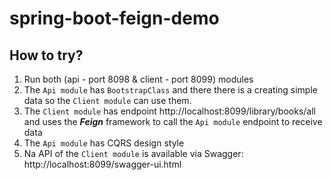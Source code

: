 # spring-boot-feign-demo

## How to try?
1. Run both (api - port 8098 & client - port 8099) modules
2. The `Api module` has `BootstrapClass` and there there is a creating simple data so the `Client module` can use them.
3. The `Client module` has endpoint http://localhost:8099/library/books/all and uses the ***Feign*** framework to call the `Api module` endpoint to
 receive data
4. The `Api module` has CQRS design style
5. Na API of the `Client module` is available via Swagger: http://localhost:8099/swagger-ui.html
